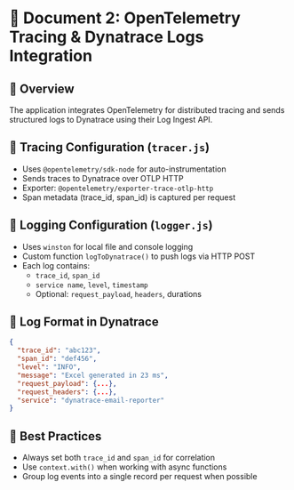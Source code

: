 # 📗 Document 2: OpenTelemetry Tracing & Dynatrace Logs Integration

## 🔹 Overview
The application integrates OpenTelemetry for distributed tracing and sends structured logs to Dynatrace using their Log Ingest API.

## 🔹 Tracing Configuration (`tracer.js`)
- Uses `@opentelemetry/sdk-node` for auto-instrumentation
- Sends traces to Dynatrace over OTLP HTTP
- Exporter: `@opentelemetry/exporter-trace-otlp-http`
- Span metadata (trace_id, span_id) is captured per request

## 🔹 Logging Configuration (`logger.js`)
- Uses `winston` for local file and console logging
- Custom function `logToDynatrace()` to push logs via HTTP POST
- Each log contains:
  - `trace_id`, `span_id`
  - `service name`, `level`, `timestamp`
  - Optional: `request_payload`, `headers`, durations

## 🔹 Log Format in Dynatrace
```json
{
  "trace_id": "abc123",
  "span_id": "def456",
  "level": "INFO",
  "message": "Excel generated in 23 ms",
  "request_payload": {...},
  "request_headers": {...},
  "service": "dynatrace-email-reporter"
}
```

## 🔹 Best Practices
- Always set both `trace_id` and `span_id` for correlation
- Use `context.with()` when working with async functions
- Group log events into a single record per request when possible